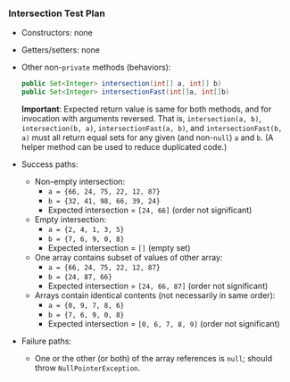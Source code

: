 ### Intersection Test Plan

* Constructors: none
* Getters/setters: none
* Other non-`private` methods (behaviors):

    ```java
    public Set<Integer> intersection(int[] a, int[] b)
    public Set<Integer> intersectionFast(int[]a, int[]b)
    ```

    **Important**: Expected return value is same for both methods, and for invocation with arguments reversed. That is, `intersection(a, b)`, `intersection(b, a)`, `intersectionFast(a, b)`, and `intersectionFast(b, a)` must all return equal sets for any given (and non-`null`) `a` and `b`. (A helper method can be used to reduce duplicated code.)

* Success paths:
    * Non-empty intersection: 
        * `a = {66, 24, 75, 22, 12, 87}`
        * `b = {32, 41, 98, 66, 39, 24}`
        * Expected intersection = `[24, 66]` (order not significant)
    * Empty intersection:
        * `a = {2, 4, 1, 3, 5}`
        * `b = {7, 6, 9, 0, 8}`
        * Expected intersection = `[]` (empty set)
    * One array contains subset of values of other array:
        * `a = {66, 24, 75, 22, 12, 87}`
        * `b = {24, 87, 66}`
        * Expected intersection = `[24, 66, 87]` (order not significant)
    * Arrays contain identical contents (not necessarily in same order):
        * `a = {0, 9, 7, 8, 6}`
        * `b = {7, 6, 9, 0, 8}`
        * Expected intersection = `[0, 6, 7, 8, 9]` (order not significant)
  
* Failure paths:
    * One or the other (or both) of the array references is `null`; should throw `NullPointerException`.
